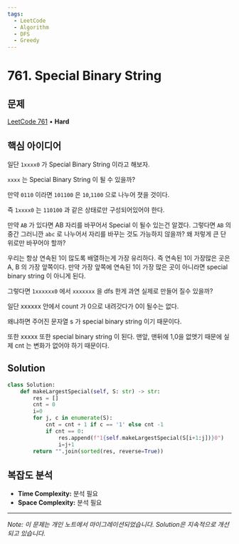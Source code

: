 ```yaml
---
tags:
  - LeetCode
  - Algorithm
  - DFS
  - Greedy
---
```


# 761. Special Binary String

## 문제

[LeetCode 761](https://leetcode.com/problems/special-binary-string/) • **Hard**

## 핵심 아이디어

일단 `1xxxx0` 가 Special Binary String 이라고 해보자.

`xxxx` 는 Special Binary String 이 될 수 있을까?

만약 `0110` 이라면 `101100` 은 `10`,`1100` 으로 나누어 졋을 것이다.

즉 `1xxxx0` 는 `110100` 과 같은 상태로만 구성되어있어야 한다.

만약 `AB` 가 있다면 AB 자리를 바꾸어서 Special 이 될수 있는건 알겠다. 그렇다면 `AB` 의 중간 그러니깐 `abc` 로 나누어서 자리를 바꾸는 것도 가능하지 않을까? 왜 저렇게 큰 단위로만 바꾸어야 할까?

우리는 항상 연속된 1이 많도록 배열하는게 가장 유리하다. 즉 연속된 1이 가장많은 곳은 A, B 의 가장 앞쪽이다. 만약 가장 앞쪽에 연속된 1이 가장 많은 곳이 아니라면 special binary string 이 아니게 된다.

그렇다면 `1xxxxxx0` 에서 `xxxxxxx` 을 dfs 한게 과연 실제로 만들어 질수 있을까?

일단 xxxxxx 안에서 count 가 0으로 내려갓다가 0이 될수는 없다.

왜냐하면 주어진 문자열 s 가 special binary string 이기 때문이다.

또한 xxxxx 또한 special binary string 이 된다. 맨앞, 맨뒤에 1,0을 없앳기 때문에 실제 cnt 는 변화가 없어야 하기 때문이다.

## Solution

```python
class Solution:
    def makeLargestSpecial(self, S: str) -> str:
        res = []
        cnt = 0
        i=0
        for j, c in enumerate(S):
            cnt = cnt + 1 if c == '1' else cnt -1
            if cnt == 0:
                res.append(f"1{self.makeLargestSpecial(S[i+1:j])}0")
                i=j+1
        return "".join(sorted(res, reverse=True))
```

## 복잡도 분석

- **Time Complexity:** 분석 필요
- **Space Complexity:** 분석 필요

---

*Note: 이 문제는 개인 노트에서 마이그레이션되었습니다. Solution은 지속적으로 개선되고 있습니다.*
